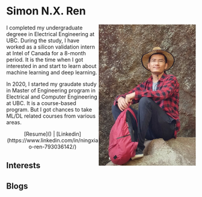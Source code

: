 # Simon N.X. Ren
<p align="left">
  <img align="right" src="/me.png">
  I completed my undergraduate degreee in Electrical Engineering at UBC. During the study, I have worked as a silicon validation intern at Intel of Canada for a 8-month period. It is the time when I got interested in and start to learn about machine learning and deep learning.
  
  In 2020, I started my graudate study in Master of Engineering program in Electrical and Computer Engineering at UBC. It is a course-based program. But I got chances to take ML/DL related courses from various areas.  
</p>

<p align="center"> 
  [Resume]() | [Linkedin](https://www.linkedin.com/in/ningxiao-ren-793036142/)
</p>

## Interests

## Blogs


